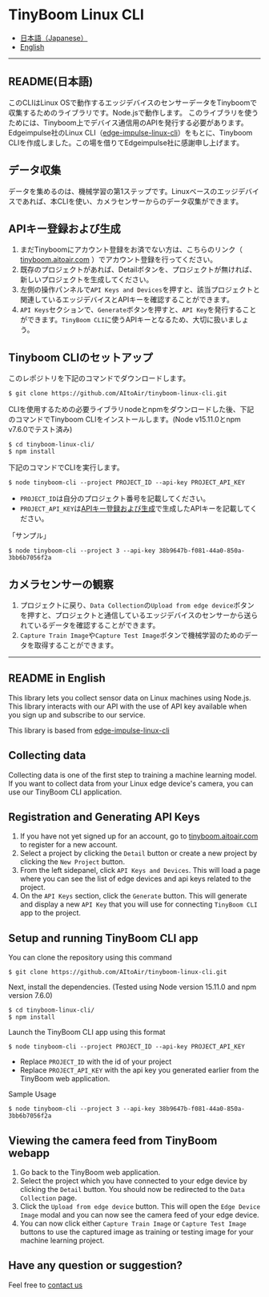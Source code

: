 # TinyBoom Linux CLI

* [日本語（Japanese）](#README(日本語))
* [English](#README-in-English)
-----

## README(日本語)
このCLIはLinux OSで動作するエッジデバイスのセンサーデータをTinyboomで収集するためのライブラリです。Node.jsで動作します。
このライブラリを使うためには、Tinyboom上でデバイス通信用のAPIを発行する必要があります。
Edgeimpulse社のLinux CLI（[edge-impulse-linux-cli](https://github.com/edgeimpulse/edge-impulse-linux-cli)）をもとに、Tinyboom CLIを作成しました。この場を借りてEdgeimpulse社に感謝申し上げます。
## データ収集
データを集めるのは、機械学習の第1ステップです。Linuxベースのエッジデバイスであれば、本CLIを使い、カメラセンサーからのデータ収集ができます。
## APIキー登録および生成
1. まだTinyboomにアカウント登録をお済でない方は、こちらのリンク（ [tinyboom.aitoair.com](https://tinyboom.aitoair.com/signup) ）でアカウント登録を行ってください。
2. 既存のプロジェクトがあれば、Detailボタンを、プロジェクトが無ければ、新しいプロジェクトを生成してください。
3. 左側の操作パンネルで`API Keys and Devices`を押すと、該当プロジェクトと関連しているエッジデバイスとAPIキーを確認することができます。
4. `API Keys`セクションで、`Generate`ボタンを押すと、`API Key`を発行することができます。`TinyBoom CLI`に使うAPIキーとなるため、大切に扱いましょう。
## Tinyboom CLIのセットアップ
このレポジトリを下記のコマンドでダウンロードします。
```
$ git clone https://github.com/AItoAir/tinyboom-linux-cli.git
```
CLIを使用するための必要ライブラリnodeとnpmをダウンロードした後、下記のコマンドでTinyboom CLIをインストールします。(Node v15.11.0とnpm v7.6.0でテスト済み)
```
$ cd tinyboom-linux-cli/
$ npm install
```
下記のコマンドでCLIを実行します。
```
$ node tinyboom-cli --project PROJECT_ID --api-key PROJECT_API_KEY
```
- `PROJECT_ID`は自分のプロジェクト番号を記載してください。
- `PROJECT_API_KEY`は[APIキー登録および生成](#APIキー登録および生成)で生成したAPIキーを記載してください。

「サンプル」
```
$ node tinyboom-cli --project 3 --api-key 38b9647b-f081-44a0-850a-3bb6b7056f2a
```
## カメラセンサーの観察
1. プロジェクトに戻り、`Data Collection`の`Upload from edge device`ボタンを押すと、プロジェクトと通信しているエッジデバイスのセンサーから送られているデータを確認することができます。
2. `Capture Train Image`や`Capture Test Image`ボタンで機械学習のためのデータを取得することができます。
-----

## README in English
This library lets you collect sensor data on Linux machines using Node.js.
This library interacts with our API with the use of API key available when you sign up and subscribe to our service.

This library is based from [edge-impulse-linux-cli](https://github.com/edgeimpulse/edge-impulse-linux-cli)

## Collecting data
Collecting data is one of the first step to training a machine learning model. If you want to collect data from your Linux edge device's camera, you can use our TinyBoom CLI application.

## Registration and Generating API Keys
1. If you have not yet signed up for an account, go to [tinyboom.aitoair.com](https://tinyboom.aitoair.com/signup) to register for a new account.
2. Select a project by clicking the `Detail` button or create a new project by clicking the `New Project` button.
3. From the left sidepanel, click `API Keys and Devices`. This will load a page where you can see the list of edge devices and api keys related to the project.
4. On the `API Keys` section, click the `Generate` button. This will generate and display a new `API Key` that you will use for connecting `TinyBoom CLI` app to the project.

## Setup and running TinyBoom CLI app
You can clone the repository using this command
```
$ git clone https://github.com/AItoAir/tinyboom-linux-cli.git
```

Next, install the dependencies. (Tested using Node version 15.11.0 and npm version 7.6.0)
```
$ cd tinyboom-linux-cli/
$ npm install
```
Launch the TinyBoom CLI app using this format
```
$ node tinyboom-cli --project PROJECT_ID --api-key PROJECT_API_KEY
```
- Replace `PROJECT_ID` with the id of your project
- Replace `PROJECT_API_KEY` with the api key you generated earlier from the TinyBoom web application.

Sample Usage
```
$ node tinyboom-cli --project 3 --api-key 38b9647b-f081-44a0-850a-3bb6b7056f2a
```

## Viewing the camera feed from TinyBoom webapp
1. Go back to the TinyBoom web application.
2. Select the project which you have connected to your edge device by clicking the `Detail` button. You should now be redirected to the `Data Collection` page.
3. Click the `Upload from edge device` button. This will open the `Edge Device Image` modal and you can now see the camera feed of your edge device.
4. You can now click either `Capture Train Image` or `Capture Test Image` buttons to use the captured image as training or testing image for your machine learning project.

## Have any question or suggestion?
Feel free to [contact us](https://aitoair.com/contact-us/)